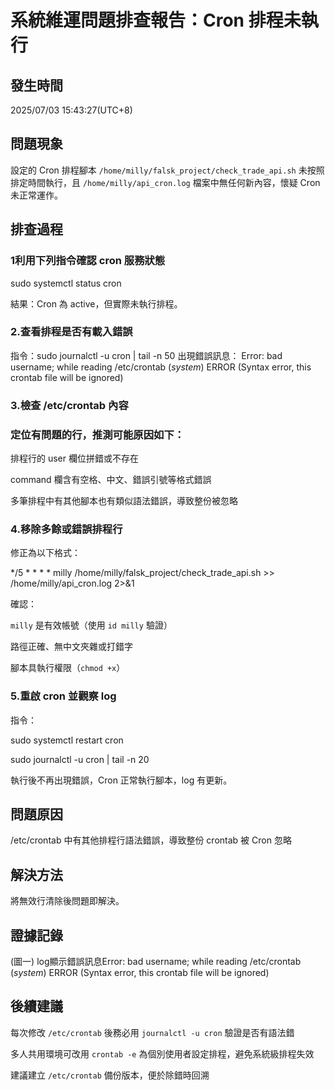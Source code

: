 # 系統維運問題排查報告：Cron 排程未執行

## 發生時間

2025/07/03 15:43:27(UTC+8)

## 問題現象

設定的 Cron 排程腳本 `/home/milly/falsk_project/check_trade_api.sh` 未按照排定時間執行，且 `/home/milly/api_cron.log` 檔案中無任何新內容，懷疑 Cron 未正常運作。

## 排查過程

### 1利用下列指令確認 cron 服務狀態

sudo systemctl status cron

結果：Cron 為 active，但實際未執行排程。

### 2.查看排程是否有載入錯誤

指令：sudo journalctl -u cron | tail -n 50
出現錯誤訊息：
Error: bad username; while reading /etc/crontab
(*system*) ERROR (Syntax error, this crontab file will be ignored)

### 3.檢查 /etc/crontab 內容

### 定位有問題的行，推測可能原因如下：

排程行的 user 欄位拼錯或不存在

command 欄含有空格、中文、錯誤引號等格式錯誤

多筆排程中有其他腳本也有類似語法錯誤，導致整份被忽略

### 4.移除多餘或錯誤排程行

修正為以下格式：

*/5 * * * * milly /home/milly/falsk_project/check_trade_api.sh >> /home/milly/api_cron.log 2>&1

確認：

`milly` 是有效帳號（使用 `id milly` 驗證）

路徑正確、無中文夾雜或打錯字

腳本具執行權限（`chmod +x`）

### 5.重啟 cron 並觀察 log

指令：

sudo systemctl restart cron

sudo journalctl -u cron | tail -n 20

執行後不再出現錯誤，Cron 正常執行腳本，log 有更新。

## 問題原因

/etc/crontab 中有其他排程行語法錯誤，導致整份 crontab 被 Cron 忽略

## 解決方法

將無效行清除後問題即解決。

## 證據記錄

(圖一) log顯示錯誤訊息Error: bad username; while reading /etc/crontab
(*system*) ERROR (Syntax error, this crontab file will be ignored)

## 後續建議

每次修改 `/etc/crontab` 後務必用 `journalctl -u cron` 驗證是否有語法錯

多人共用環境可改用 `crontab -e` 為個別使用者設定排程，避免系統級排程失效

建議建立 `/etc/crontab` 備份版本，便於除錯時回溯